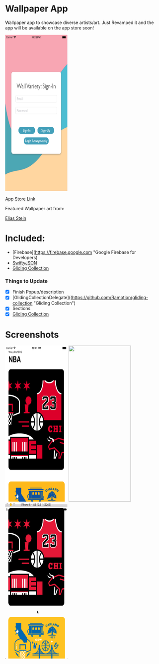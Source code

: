 # Wallpaper App

Wallpaper app to showcase diverse artists/art. Just Revamped it and the app will be available on the app store soon!

<img src="Resources/07142018.png" width="200" height="500" />

[App Store Link]()

Featured Wallpaper art from:

[Elias Stein](https://dribbble.com/elias "Elias Stein on Dribbble")

# Included:

- [Firebase](https://firebase.google.com "Google Firebase for Developers)
- [SwiftyJSON](https://github.com/SwiftyJSON/SwiftyJSON "SwiftyJSON")
- [Gliding Collection](https://github.com/Ramotion/gliding-collection "Gliding Collection")


### Things to Update

- [x] Finish Popup/description
- [x] [GlidingCollectionDelegate]((https://github.com/Ramotion/gliding-collection "Gliding Collection")
- [x] Sections
- [x] [Gliding Collection](https://github.com/Ramotion/gliding-collection "Gliding Collection")

# Screenshots

<img src="Resources/06272017.png" width="200" height="500" />

<img src="https://user-images.githubusercontent.com/24944725/27619714-2146a722-5b8a-11e7-9d6d-d63ed77aef4d.png" width="200" height="500" />

<img src="Resources/wallpaper.gif" width="200" height="500" />
